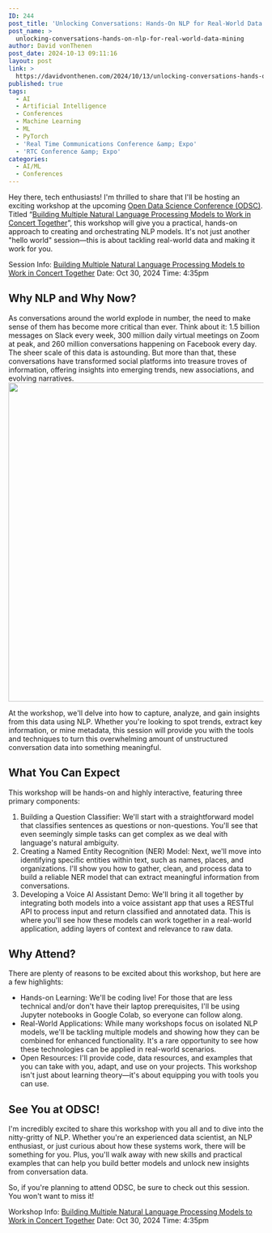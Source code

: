 ```yaml
---
ID: 244
post_title: 'Unlocking Conversations: Hands-On NLP for Real-World Data Mining'
post_name: >
  unlocking-conversations-hands-on-nlp-for-real-world-data-mining
author: David vonThenen
post_date: 2024-10-13 09:11:16
layout: post
link: >
  https://davidvonthenen.com/2024/10/13/unlocking-conversations-hands-on-nlp-for-real-world-data-mining/
published: true
tags:
  - AI
  - Artificial Intelligence
  - Conferences
  - Machine Learning
  - ML
  - PyTorch
  - 'Real Time Communications Conference &amp; Expo'
  - 'RTC Conference &amp; Expo'
categories:
  - AI/ML
  - Conferences
---
```

Hey there, tech enthusiasts! I'm thrilled to share that I'll be hosting an exciting workshop at the upcoming <a href="https://odsc.com/california/">Open Data Science Conference (ODSC)</a>. Titled “<a href="https://bit.ly/3Br1WNk">Building Multiple Natural Language Processing Models to Work in Concert Together</a>”, this workshop will give you a practical, hands-on approach to creating and orchestrating NLP models. It's not just another "hello world" session—this is about tackling real-world data and making it work for you.

Session Info:
<a href="https://bit.ly/3Br1WNk">Building Multiple Natural Language Processing Models to Work in Concert Together</a>
Date: Oct 30, 2024
Time: 4:35pm
<h2>Why NLP and Why Now?</h2>
As conversations around the world explode in number, the need to make sense of them has become more critical than ever. Think about it: 1.5 billion messages on Slack every week, 300 million daily virtual meetings on Zoom at peak, and 260 million conversations happening on Facebook every day. The sheer scale of this data is astounding. But more than that, these conversations have transformed social platforms into treasure troves of information, offering insights into emerging trends, new associations, and evolving narratives.

<img class="wp-image-334 aligncenter" src="https://davidvonthenen.com/wp-content/uploads/2025/05/nlp2-300x300.png" alt="" width="630" height="630" />

At the workshop, we'll delve into how to capture, analyze, and gain insights from this data using NLP. Whether you're looking to spot trends, extract key information, or mine metadata, this session will provide you with the tools and techniques to turn this overwhelming amount of unstructured conversation data into something meaningful.
<h2>What You Can Expect</h2>
This workshop will be hands-on and highly interactive, featuring three primary components:
<ol>
 	<li>Building a Question Classifier: We'll start with a straightforward model that classifies sentences as questions or non-questions. You'll see that even seemingly simple tasks can get complex as we deal with language's natural ambiguity.</li>
 	<li>Creating a Named Entity Recognition (NER) Model: Next, we'll move into identifying specific entities within text, such as names, places, and organizations. I'll show you how to gather, clean, and process data to build a reliable NER model that can extract meaningful information from conversations.</li>
 	<li>Developing a Voice AI Assistant Demo: We'll bring it all together by integrating both models into a voice assistant app that uses a RESTful API to process input and return classified and annotated data. This is where you'll see how these models can work together in a real-world application, adding layers of context and relevance to raw data.</li>
</ol>
<h2>Why Attend?</h2>
There are plenty of reasons to be excited about this workshop, but here are a few highlights:
<ul>
 	<li>Hands-on Learning: We'll be coding live! For those that are less technical and/or don't have their laptop prerequisites, I'll be using Jupyter notebooks in Google Colab, so everyone can follow along.</li>
 	<li>Real-World Applications: While many workshops focus on isolated NLP models, we'll be tackling multiple models and showing how they can be combined for enhanced functionality. It's a rare opportunity to see how these technologies can be applied in real-world scenarios.</li>
 	<li>Open Resources: I'll provide code, data resources, and examples that you can take with you, adapt, and use on your projects. This workshop isn't just about learning theory—it's about equipping you with tools you can use.</li>
</ul>
<h2>See You at ODSC!</h2>
I'm incredibly excited to share this workshop with you all and to dive into the nitty-gritty of NLP. Whether you're an experienced data scientist, an NLP enthusiast, or just curious about how these systems work, there will be something for you. Plus, you'll walk away with new skills and practical examples that can help you build better models and unlock new insights from conversation data.

So, if you're planning to attend ODSC, be sure to check out this session. You won't want to miss it!

Workshop Info:
<a href="https://bit.ly/3Br1WNk">Building Multiple Natural Language Processing Models to Work in Concert Together</a>
Date: Oct 30, 2024
Time: 4:35pm